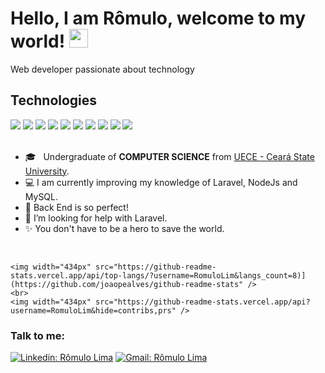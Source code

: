 # Hello, I am Rômulo, welcome to my world! <img src="https://raw.githubusercontent.com/MartinHeinz/MartinHeinz/master/wave.gif" width="30px">

Web developer passionate about technology
<br>

## Technologies

<div text-align="justify">
<img src="https://img.shields.io/badge/html%205-orange?style=for-the-badge&logo=html5&logoColor=white&labelColor=orange" />
<img src="https://img.shields.io/badge/CSS%203-5188FE?style=for-the-badge&logo=css3&logoColor=white&labelColor=5188FE" />
<img src="https://img.shields.io/badge/Bootstrap-6C1FFF?style=for-the-badge&logo=bootstrap&logoColor=white&labelColor=6C1FFF" />
<img src="https://img.shields.io/badge/Js-FFDC0B?style=for-the-badge&logo=javascript&logoColor=000&labelColor=FFDC0B" />
<img src="https://img.shields.io/badge/Ts-3276E6?style=for-the-badge&logo=typescript&logoColor=white&labelColor=3276E6" />
<img src="https://img.shields.io/badge/nodejs-1FC41A?style=for-the-badge&logo=nodejs&logoColor=fff&labelColor=1FC41A" />
<img src="https://img.shields.io/badge/ReactJs-2CFFEE?style=for-the-badge&logo=react&logoColor=000&labelColor=2CFFEE" />
<img src="https://img.shields.io/badge/mysql-F29221?style=for-the-badge&logo=mysql&logoColor=fff&labelColor=F29221" />
<img src="https://img.shields.io/badge/php-4F5B93?style=for-the-badge&logo=php&logoColor=fff&labelColor=4F5B93" />
<img src="https://img.shields.io/badge/laravel-FF2D20?style=for-the-badge&logo=laravel&logoColor=fff&labelColor=FF2D20" />
</div>

<br>

- 🎓 &nbsp; Undergraduate of **COMPUTER SCIENCE** from <a href="http://www.uece.br/">UECE - Ceará State University</a>.
- 💻 I am currently improving my knowledge of Laravel, NodeJs and MySQL.
- 💜 Back End is so perfect!
- 🙏 I’m looking for help with Laravel.
- ✨ You don't have to be a hero to save the world.

<br>

    <img width="434px" src="https://github-readme-stats.vercel.app/api/top-langs/?username=RomuloLim&langs_count=8)](https://github.com/joaopealves/github-readme-stats" />
    <br>
    <img width="434px" src="https://github-readme-stats.vercel.app/api?username=RomuloLim&hide=contribs,prs" />

### Talk to me:

[![Linkedin: Rômulo Lima](https://img.shields.io/badge/LinkedIn-1781EB?style=for-the-badge&logo=linkedin&logoColor=fff&labelColor=1781EB)](https://www.linkedin.com/in/r%C3%B4mulo-lima-fonseca-1875351a0) [![Gmail: Rômulo Lima](https://img.shields.io/badge/Gmail-EA4335?style=for-the-badge&logo=gmail&logoColor=fff&labelColor=EA4335)](mailto:romulo.lf123@gmail.com)
